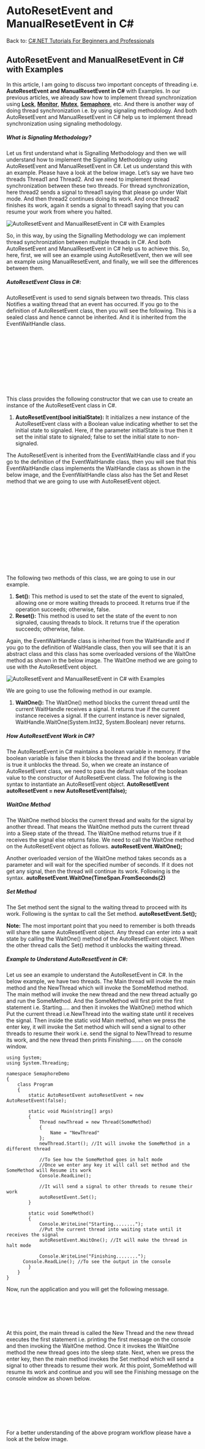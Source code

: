 # AutoResetEvent and ManualResetEvent in C#

Back to: [C#.NET Tutorials For Beginners and Professionals](https://dotnettutorials.net/course/csharp-dot-net-tutorials/)

## **AutoResetEvent and ManualResetEvent in C# with Examples**

In this article, I am going to discuss two important concepts of threading i.e. **AutoResetEvent and ManualResetEvent in C#** with Examples. In our previous articles, we already saw how to implement thread synchronization using [**Lock**](https://dotnettutorials.net/lesson/locking-in-multithreading/), [**Monitor**](https://dotnettutorials.net/lesson/multithreading-using-monitor/), [**Mutex**](https://dotnettutorials.net/lesson/mutex-in-multithreading/), [**Semaphore**](https://dotnettutorials.net/lesson/semaphore-in-multithreading/), etc. And there is another way of doing thread synchronization i.e. by using signaling methodology. And both AutoResetEvent and ManualResetEvent in C# help us to implement thread synchronization using signaling methodology.

##### **What is Signaling Methodology?**

Let us first understand what is Signalling Methodology and then we will understand how to implement the Signalling Methodology using AutoResetEvent and ManualResetEvent in C#. Let us understand this with an example. Please have a look at the below image. Let’s say we have two threads Thread1 and Thread2. And we need to implement thread synchronization between these two threads. For thread synchronization, here thread2 sends a signal to thread1 saying that please go under Wait mode. And then thread2 continues doing its work. And once thread2 finishes its work, again it sends a signal to thread1 saying that you can resume your work from where you halted.

![AutoResetEvent and ManualResetEvent in C# with Examples](https://dotnettutorials.net/wp-content/uploads/2022/05/word-image-467.png?ezimgfmt=rs%3Adevice%2Frscb8-1 "AutoResetEvent and ManualResetEvent in C# with Examples")

So, in this way, by using the Signalling Methodology we can implement thread synchronization between multiple threads in C#. And both AutoResetEvent and ManualResetEvent in C# help us to achieve this. So, here, first, we will see an example using AutoResetEvent, then we will see an example using ManualResetEvent, and finally, we will see the differences between them.

##### **AutoResetEvent Class in C#:**

AutoResetEvent is used to send signals between two threads. This class Notifies a waiting thread that an event has occurred. If you go to the definition of AutoResetEvent class, then you will see the following. This is a sealed class and hence cannot be inherited. And it is inherited from the EventWaitHandle class.

![AutoResetEvent Class in C#](data:image/svg+xml,%3Csvg%20xmlns=%22http://www.w3.org/2000/svg%22%20width=%22618%22%20height=%22186%22%3E%3C/svg%3E "AutoResetEvent Class in C#")

This class provides the following constructor that we can use to create an instance of the AutoResetEvent class in C#.

1. **AutoResetEvent(bool initialState):** It initializes a new instance of the AutoResetEvent class with a Boolean value indicating whether to set the initial state to signaled. Here, if the parameter initialState is true then it set the initial state to signaled; false to set the initial state to non-signaled.

The AutoResetEvent is inherited from the EventWaitHandle class and if you go to the definition of the EventWaitHandle class, then you will see that this EventWaitHandle class implements the WaitHandle class as shown in the below image, and the EventWaitHandle class also has the Set and Reset method that we are going to use with AutoResetEvent object.

![AutoResetEvent Class in C# with Examples](data:image/svg+xml,%3Csvg%20xmlns=%22http://www.w3.org/2000/svg%22%20width=%221091%22%20height=%22447%22%3E%3C/svg%3E "AutoResetEvent Class in C# with Examples")

The following two methods of this class, we are going to use in our example.

1. **Set():** This method is used to set the state of the event to signaled, allowing one or more waiting threads to proceed. It returns true if the operation succeeds; otherwise, false.
2. **Reset():** This method is used to set the state of the event to non signaled, causing threads to block. It returns true if the operation succeeds; otherwise, false.

Again, the EventWaitHandle class is inherited from the WaitHandle and if you go to the definition of WaitHandle class, then you will see that it is an abstract class and this class has some overloaded versions of the WaitOne method as shown in the below image. The WaitOne method we are going to use with the AutoResetEvent object.

![AutoResetEvent and ManualResetEvent in C# with Examples](https://dotnettutorials.net/wp-content/uploads/2022/05/word-image-470.png?ezimgfmt=rs%3Adevice%2Frscb8-1 "AutoResetEvent and ManualResetEvent in C# with Examples")

We are going to use the following method in our example.

1. **WaitOne():** The WaitOne() method blocks the current thread until the current WaitHandle receives a signal. It returns true if the current instance receives a signal. If the current instance is never signaled, WaitHandle.WaitOne(System.Int32, System.Boolean) never returns.

##### **How AutoResetEvent Work in C#?**

The AutoResetEvent in C# maintains a boolean variable in memory. If the boolean variable is false then it blocks the thread and if the boolean variable is true it unblocks the thread. So, when we create an instance of AutoResetEvent class, we need to pass the default value of the boolean value to the constructor of AutoResetEvent class. The following is the syntax to instantiate an AutoResetEvent object.
**AutoResetEvent autoResetEvent = new AutoResetEvent(false);**

##### **WaitOne Method**

The WaitOne method blocks the current thread and waits for the signal by another thread. That means the WaitOne method puts the current thread into a Sleep state of the thread. The WaitOne method returns true if it receives the signal else returns false. We need to call the WaitOne method on the AutoResetEvent object as follows.
**autoResetEvent.WaitOne();**

Another overloaded version of the WaitOne method takes seconds as a parameter and will wait for the specified number of seconds. If it does not get any signal, then the thread will continue its work. Following is the syntax.
**autoResetEvent.WaitOne(TimeSpan.FromSeconds(2)**

##### **Set Method**

The Set method sent the signal to the waiting thread to proceed with its work. Following is the syntax to call the Set method.
**autoResetEvent.Set();**

**Note:** The most important point that you need to remember is both threads will share the same AutoResetEvent object. Any thread can enter into a wait state by calling the WaitOne() method of the AutoResetEvent object. When the other thread calls the Set() method it unblocks the waiting thread.

##### **Example to Understand AutoResetEvent in C#:**

Let us see an example to understand the AutoResetEvent in C#. In the below example, we have two threads. The Main thread will invoke the main method and the NewThread which will invoke the SomeMethod method. The main method will invoke the new thread and the new thread actually go and run the SomeMethod. And the SomeMethod will first print the first statement i.e. Starting….. and then it invokes the WaitOne() method which Put the current thread i.e.NewThread into the waiting state until it receives the signal. Then inside the static void Main method, when we press the enter key, it will invoke the Set method which will send a signal to other threads to resume their work i.e. send the signal to NewThread to resume its work, and the new thread then prints Finishing…….. on the console window.

```
using System;
using System.Threading;

namespace SemaphoreDemo
{
    class Program
    {
        static AutoResetEvent autoResetEvent = new AutoResetEvent(false);
        
        static void Main(string[] args)
        {
            Thread newThread = new Thread(SomeMethod)
            {
                Name = "NewThread"
            };
            newThread.Start(); //It will invoke the SomeMethod in a different thread

            //To See how the SomeMethod goes in halt mode
            //Once we enter any key it will call set method and the SomeMethod will Resume its work
            Console.ReadLine();

            //It will send a signal to other threads to resume their work
            autoResetEvent.Set();
        }

        static void SomeMethod()
        {
            Console.WriteLine("Starting........");
            //Put the current thread into waiting state until it receives the signal
            autoResetEvent.WaitOne(); //It will make the thread in halt mode

            Console.WriteLine("Finishing........");
      Console.ReadLine(); //To see the output in the console
        }
    }
}
```

Now, run the application and you will get the following message.

![Example to Understand AutoResetEvent in C#](data:image/svg+xml,%3Csvg%20xmlns=%22http://www.w3.org/2000/svg%22%20width=%22734%22%20height=%22101%22%3E%3C/svg%3E "Example to Understand AutoResetEvent in C#")

At this point, the main thread is called the New Thread and the new thread executes the first statement i.e. printing the first message on the console and then invoking the WaitOne method. Once it invokes the WaitOne method the new thread goes into the sleep state. Next, when we press the enter key, then the main method invokes the Set method which will send a signal to other threads to resume their work. At this point, SomeMethod will resume its work and continue and you will see the Finishing message on the console window as shown below.

![Example to Understand AutoResetEvent in C#](data:image/svg+xml,%3Csvg%20xmlns=%22http://www.w3.org/2000/svg%22%20width=%22733%22%20height=%22139%22%3E%3C/svg%3E "Example to Understand AutoResetEvent in C#")

For a better understanding of the above program workflow please have a look at the below image.

![How AutoResetEvent Work in C#](data:image/svg+xml,%3Csvg%20xmlns=%22http://www.w3.org/2000/svg%22%20width=%221262%22%20height=%22432%22%3E%3C/svg%3E "How AutoResetEvent Work in C#")

**Note:** There is no guarantee that every call to the Set method will release a thread. If two calls are too close together, so that the second call occurs before a thread has been released, only one thread is released. It’s as if the second call did not happen. Also, if Set is called when there are no threads waiting and the AutoResetEvent is already signaled, the call has no effect.

##### **ManualResetEvent Class in C#:**

The ManualResetEvent Class in C# works exactly the same as the AutoResetEvent Class in C#. Let us rewrite the same example using ManualResetEvent and then we will discuss the differences between them. Simply, replace the AutoResetEvent class with ManualResetEvent class in the below example.

```
using System;
using System.Threading;

namespace SemaphoreDemo
{
    class Program
    {
        static ManualResetEvent manualResetEvent = new ManualResetEvent(false);

        static void Main(string[] args)
        {
            Thread newThread = new Thread(SomeMethod)
            {
                Name = "NewThread"
            };
            newThread.Start(); //It will invoke the SomeMethod in a different thread

            //To See how the SomeMethod goes in halt mode
            //Once we enter any key it will call set method and the SomeMethod will Resume its work
            Console.ReadLine();

            //It will send a signal to other threads to resume their work
            manualResetEvent.Set();
        }

        static void SomeMethod()
        {
            Console.WriteLine("Starting........");
            //Put the current thread into waiting state until it receives the signal
            manualResetEvent.WaitOne(); //It will make the thread in halt mode

            Console.WriteLine("Finishing........");
            Console.ReadLine(); //To see the output in the console
        }
    }
}
```

###### **Output:**

![ManualResetEvent Class in C#](data:image/svg+xml,%3Csvg%20xmlns=%22http://www.w3.org/2000/svg%22%20width=%22723%22%20height=%22124%22%3E%3C/svg%3E "ManualResetEvent Class in C#")

##### **What are the Differences between AutoResetEvent and ManualResetEvent in C#?**

Let us understand the differences with some examples. In AutoResetEvent, for every WaitOne method, there should be a Set method. That means if we are using the WaitOne method 2 times, then we should use the Set method 2 times. If we use the Set method 1 time, then the 2nd WaitOne method will be hung in the waiting state and will not be released. To understand this better please have a look at the below example.

```
using System;
using System.Threading;

namespace SemaphoreDemo
{
    class Program
    {
        static AutoResetEvent manualResetEvent = new AutoResetEvent(false);

        static void Main(string[] args)
        {
            Thread newThread = new Thread(SomeMethod)
            {
                Name = "NewThread"
            };
            newThread.Start(); //It will invoke the SomeMethod in a different thread

            //To See how the SomeMethod goes in halt state let sleep the main thread for 3 secs
            Thread.Sleep(3000);
            Console.WriteLine("Releasing the WaitOne 1 by Set 1");
            manualResetEvent.Set(); //Set 1 will relase the Wait 1

            //To See how the SomeMethod goes in halt state let sleep the main thread for 3 secs
            Thread.Sleep(5000);
            Console.WriteLine("Releasing the WaitOne 2 by Set 2");
            manualResetEvent.Set(); //Set 2 will relase the Wait 2
            Console.ReadKey();
        }

        static void SomeMethod()
        {
            Console.WriteLine("Starting 1........");
            manualResetEvent.WaitOne(); //Wait 1
            Console.WriteLine("Finishing 1........");
            Console.WriteLine();
            Console.WriteLine("Starting 2........");
            manualResetEvent.WaitOne(); //Wait 2
            Console.WriteLine("Finishing 2........");
        }
    }
}
```

###### **Output:**

![What are the Differences between AutoResetEvent and ManualResetEvent in C#?](data:image/svg+xml,%3Csvg%20xmlns=%22http://www.w3.org/2000/svg%22%20width=%22711%22%20height=%22189%22%3E%3C/svg%3E "What are the Differences between AutoResetEvent and ManualResetEvent in C#?")

For each WaitOne method, we should and must have a Set method if we are using AutoResetEvent in C#. If we have two WaitOne methods and we have one Set method, then the second WaitOne method will hang in the sleep mode and will not release. For a better understanding, please have a look at the below example.

```
using System;
using System.Threading;

namespace SemaphoreDemo
{
    class Program
    {
        static AutoResetEvent manualResetEvent = new AutoResetEvent(false);

        static void Main(string[] args)
        {
            Thread newThread = new Thread(SomeMethod)
            {
                Name = "NewThread"
            };
            newThread.Start(); //It will invoke the SomeMethod in a different thread

            //To See how the SomeMethod goes in halt state let sleep the main thread for 3 secs
            Thread.Sleep(3000);
            Console.WriteLine("Releasing the WaitOne 1 by Set 1");
            manualResetEvent.Set(); //Set 1 will relase the Wait 1
            
            Console.ReadKey();
        }

        static void SomeMethod()
        {
            Console.WriteLine("Starting 1........");
            manualResetEvent.WaitOne(); //Wait 1
            Console.WriteLine("Finishing 1........");
            Console.WriteLine();
            Console.WriteLine("Starting 2........");
            manualResetEvent.WaitOne(); //Wait 2
            Console.WriteLine("Finishing 2........");
        }
    }
}
```

**Output:** Finishing 2……. statement will never be executed; you will get the following output.

![What are the Differences between AutoResetEvent and ManualResetEvent in C#?](data:image/svg+xml,%3Csvg%20xmlns=%22http://www.w3.org/2000/svg%22%20width=%22320%22%20height=%22106%22%3E%3C/svg%3E "What are the Differences between AutoResetEvent and ManualResetEvent in C#?")

But if we write the previous example using ManualResetEvent then it will work. That is one Set method in ManualResetEvent can release all the WaitOne methods. For a better understanding, please have a look at the below example.

```
using System;
using System.Threading;

namespace SemaphoreDemo
{
    class Program
    {
        static ManualResetEvent manualResetEvent = new ManualResetEvent(false);

        static void Main(string[] args)
        {
            Thread newThread = new Thread(SomeMethod)
            {
                Name = "NewThread"
            };
            newThread.Start(); //It will invoke the SomeMethod in a different thread

            //To See how the SomeMethod goes in halt state let sleep the main thread for 3 secs
            Thread.Sleep(3000);
            Console.WriteLine("Releasing the WaitOne 1 by Set 1");
            manualResetEvent.Set(); //Set will release all the WaitOne
            
            Console.ReadKey();
        }

        static void SomeMethod()
        {
            Console.WriteLine("Starting 1........");
            manualResetEvent.WaitOne(); //Wait 1
            Console.WriteLine("Finishing 1........");
            Console.WriteLine();
            Console.WriteLine("Starting 2........");
            manualResetEvent.WaitOne(); //Wait 2
            Console.WriteLine("Finishing 2........");
        }
    }
}
```

###### **Output:**

![ManualResetEvent in C# with Examples](data:image/svg+xml,%3Csvg%20xmlns=%22http://www.w3.org/2000/svg%22%20width=%22303%22%20height=%22126%22%3E%3C/svg%3E "ManualResetEvent in C# with Examples")

So, the one and the only difference between AutoResetEvent and ManualResetEvent in C# is that for each WaitOne method there should be a corresponding Set method in AutoResetEvent while for all the WaitOne methods, one Set method is enough to release in the case of ManualResetEvent.

In the next article, I am going to discuss [**Thread Life Cycle in C#**](https://dotnettutorials.net/lesson/thread-life-cycle-in-csharp/) with Examples. Here, in this article, I try to explain **AutoResetEvent and ManualResetEvent in C#** with Examples. I hope you enjoy this AutoResetEvent and ManualResetEvent in C# with Examples article.

[![dotnettutorials 1280x720](data:image/svg+xml,%3Csvg%20xmlns=%22http://www.w3.org/2000/svg%22%20width=%221280%22%20height=%22720%22%3E%3C/svg%3E)](https://dotnettutorials.net/pranaya-rout/)

[Dot Net Tutorials](https://dotnettutorials.net/pranaya-rout/)

**About the Author: Pranaya Rout**

Pranaya Rout has published more than 3,000 articles in his 11-year career. Pranaya Rout has very good experience with Microsoft Technologies, Including C#, VB, ASP.NET MVC, ASP.NET Web API, EF, EF Core, ADO.NET, LINQ, SQL Server, MYSQL, Oracle, ASP.NET Core, Cloud Computing, Microservices, Design Patterns and still learning new technologies.

https://www.facebook.com/tutorialsdotnet/http://www.linkedin.com/in/pranaya-routhttps://twitter.com/RoutPranayahttps://www.youtube.com/@DotNetTutorialshttps://wa.me/917021801173https://t.me/dotnettutorials

[Previous Lesson
Foreground and Background Threads in C#
Lesson 15 within section Multi-Threading.](https://dotnettutorials.net/lesson/foreground-and-background-threads-in-csharp/)

[Next Lesson
Thread Life Cycle in C#
Lesson 17 within section Multi-Threading.](https://dotnettutorials.net/lesson/thread-life-cycle-in-csharp/)

### Leave a Reply [Cancel reply](/lesson/autoresetevent-and-manualresetevent-in-csharp/#respond)

Your email address will not be published. Required fields are marked \*

Comment \* 

Name\*

Email\*

Website

---